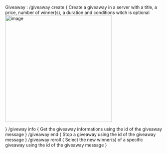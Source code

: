 Giveaway :
  /giveaway create {
    Create a giveaway in a server with a title, a price, number of winner(s), a duration and conditions witch is optional
    <img width="342" alt="image" src="https://github.com/lotus64yt/LMCBot/assets/114228798/ed5549f0-32af-42a9-b38f-132c50988e4c">

  }
  /giveway info {
    Get the giveaway informations using the id of the giveaway message
  }
  /giveaway end {
    Stop a giveaway using the id of the giveaway message
  }
  /giveaway reroll {
    Select the new winner(s) of a specific giveaway using the id of the giveaway message
  }
